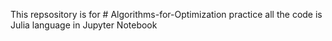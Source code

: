 This repsository is for # Algorithms-for-Optimization practice
all the code is Julia language in Jupyter Notebook
